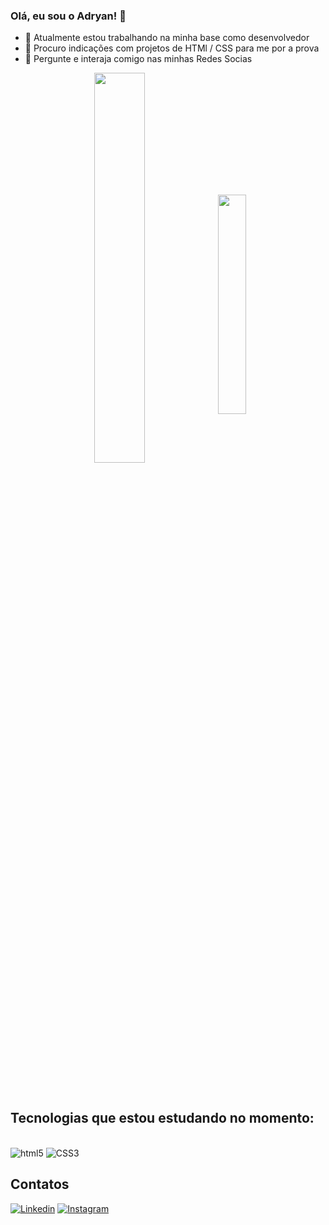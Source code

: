 ### Olá, eu sou o Adryan!  👋

- 🔭 Atualmente estou trabalhando na minha base como desenvolvedor
- 🤔 Procuro indicações com projetos de HTMl / CSS para me por a prova
- 💬 Pergunte e interaja comigo nas minhas Redes Socias

<div  align="center" style="margin-bottom:100px">
<img width=40% align="center"  src="https://github-readme-stats.vercel.app/api?username=adryanrr&show_icons=true&theme=highcontrast" />
<img width=30% align="center" src="https://github-readme-stats.vercel.app/api/top-langs/?username=adryanrr&show_icons=true&theme=highcontrast"(https:github.com/adryanrr) />
 </div>

## Tecnologias que estou estudando no momento:
 
<div style="dispaly: inline_block"><br/>
    <img aling="center" alt="html5" src="https://img.shields.io/badge/HTML5-E34F26?style=for-the-badge&logo=html5&logoColor=white"> 
    <img aling="center" alt="CSS3" src="https://img.shields.io/badge/CSS3-1572B6?style=for-the-badge&logo=css3&logoColor=white"> 
<div>

## Contatos

[![Linkedin](https://img.shields.io/badge/LinkedIn-0077B5?style=for-the-badge&logo=linkedin&logoColor=white)](https://www.linkedin.com/in/adryanrr/)
[![Instagram](https://img.shields.io/badge/Instagram-E4405F?style=for-the-badge&logo=instagram&logoColor=white)](https://instagram.com/_adryanrr)
